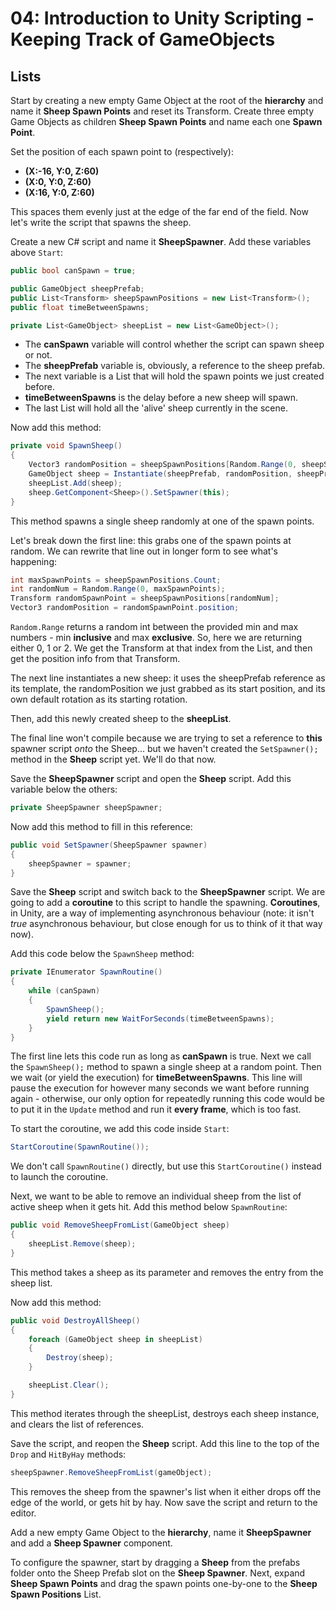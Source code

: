 # 04: Introduction to Unity Scripting - Keeping Track of GameObjects

## Lists

Start by creating a new empty Game Object at the root of the **hierarchy** and name it **Sheep Spawn Points** and reset its Transform. Create three empty Game Objects as children **Sheep Spawn Points** and name each one **Spawn Point**.

Set the position of each spawn point to (respectively):

- **(X:-16, Y:0, Z:60)**
- **(X:0, Y:0, Z:60)**
- **(X:16, Y:0, Z:60)**

This spaces them evenly just at the edge of the far end of the field. Now let's write the script that spawns the sheep.

Create a new C# script and name it **SheepSpawner**. Add these variables above `Start`:

```csharp
public bool canSpawn = true; 

public GameObject sheepPrefab; 
public List<Transform> sheepSpawnPositions = new List<Transform>(); 
public float timeBetweenSpawns; 

private List<GameObject> sheepList = new List<GameObject>(); 
```

- The **canSpawn** variable will control whether the script can spawn sheep or not. 
- The **sheepPrefab** variable is, obviously, a reference to the sheep prefab. 
- The next variable is a List that will hold the spawn points we just created before. 
- **timeBetweenSpawns** is the delay before a new sheep will spawn.
- The last List will hold all the 'alive' sheep currently in the scene.

Now add this method:

```csharp
private void SpawnSheep()
{
    Vector3 randomPosition = sheepSpawnPositions[Random.Range(0, sheepSpawnPositions.Count)].position; 
    GameObject sheep = Instantiate(sheepPrefab, randomPosition, sheepPrefab.transform.rotation); 
    sheepList.Add(sheep); 
    sheep.GetComponent<Sheep>().SetSpawner(this); 
}
```

This method spawns a single sheep randomly at one of the spawn points.

Let's break down the first line: this grabs one of the spawn points at random. We can rewrite that line out in longer form to see what's happening:

```csharp
int maxSpawnPoints = sheepSpawnPositions.Count;
int randomNum = Random.Range(0, maxSpawnPoints);
Transform randomSpawnPoint = sheepSpawnPositions[randomNum];
Vector3 randomPosition = randomSpawnPoint.position; 
```

`Random.Range` returns a random int between the provided min and max numbers - min **inclusive** and max **exclusive**. So, here we are returning either 0, 1 or 2. We get the Transform at that index from the List, and then get the position info from that Transform.

The next line instantiates a new sheep: it uses the sheepPrefab reference as its template, the randomPosition we just grabbed as its start position, and its own default rotation as its starting rotation.

Then, add this newly created sheep to the **sheepList**.

The final line won't compile because we are trying to set a reference to **this** spawner script *onto* the Sheep... but we haven't created the `SetSpawner();` method in the **Sheep** script yet. We'll do that now.

Save the **SheepSpawner** script and open the **Sheep** script. Add this variable below the others:

```csharp
private SheepSpawner sheepSpawner;
```

Now add this method to fill in this reference:

```csharp
public void SetSpawner(SheepSpawner spawner)
{
    sheepSpawner = spawner;
}
```

Save the **Sheep** script and switch back to the **SheepSpawner** script. We are going to add a **coroutine** to this script to handle the spawning. **Coroutines**, in Unity, are a way of implementing asynchronous behaviour (note: it isn't *true* asynchronous behaviour, but close enough for us to think of it that way now).

Add this code below the `SpawnSheep` method:

```csharp
private IEnumerator SpawnRoutine() 
{
    while (canSpawn) 
    {
        SpawnSheep(); 
        yield return new WaitForSeconds(timeBetweenSpawns); 
    }
}
```

The first line lets this code run as long as **canSpawn** is true. Next we call the `SpawnSheep();` method to spawn a single sheep at a random point. Then we wait (or yield the execution) for **timeBetweenSpawns**. This line will pause the execution for however many seconds we want before running again - otherwise, our only option for repeatedly running this code would be to put it in the `Update` method and run it **every frame**, which is too fast.

To start the coroutine, we add this code inside `Start`:

```csharp
StartCoroutine(SpawnRoutine());
```

We don't call `SpawnRoutine()` directly, but use this `StartCoroutine()` instead to launch the coroutine.

Next, we want to be able to remove an individual sheep from the list of active sheep when it gets hit. Add this method below `SpawnRoutine`:

```csharp
public void RemoveSheepFromList(GameObject sheep)
{
    sheepList.Remove(sheep);
}
```

This method takes a sheep as its parameter and removes the entry from the sheep list.

Now add this method:

```csharp
public void DestroyAllSheep()
{
    foreach (GameObject sheep in sheepList)
    {
        Destroy(sheep);
    }

    sheepList.Clear();
}
```

This method iterates through the sheepList, destroys each sheep instance, and clears the list of references.

Save the script, and reopen the **Sheep** script. Add this line to the top of the `Drop` and `HitByHay` methods:

```csharp
sheepSpawner.RemoveSheepFromList(gameObject);
```

This removes the sheep from the spawner's list when it either drops off the edge of the world, or gets hit by hay. Now save the script and return to the editor.

Add a new empty Game Object to the **hierarchy**, name it **SheepSpawner** and add a **Sheep Spawner** component.

To configure the spawner, start by dragging a **Sheep** from the prefabs folder onto the Sheep Prefab slot on the **Sheep Spawner**. Next, expand **Sheep Spawn Points** and drag the spawn points one-by-one to the **Sheep Spawn Positions** List.
